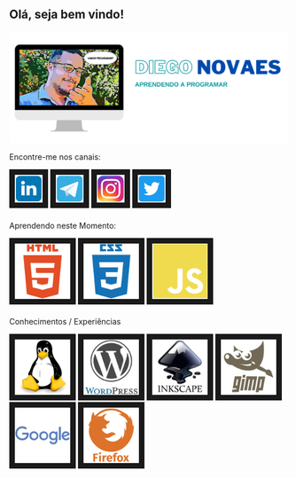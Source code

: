 ### <h2>Olá, seja bem vindo!</h2>
 
![alt text](https://github.com/dlnovaes/aprendendohtml/blob/main/img/logooficial.png?raw=true "Logo")
<p>Encontre-me nos canais:</p>
<a href="https://www.linkedin.com/in/diegonovaes1" target="_blank"><img src="https://github.com/dlnovaes/aprendendohtml/blob/main/img/linkedin.png?raw=true" 
alt="linkedin" width="50" height="50" border="10" /></a>          <a href="https://t.me/diegonovaes" target="_blank"><img src="https://github.com/dlnovaes/aprendendohtml/blob/main/img/telegram.png?raw=true" alt= "telegram" width="50" height="50" border="10" /></a>          <a href="https://www.instagram.com/diegonovaesss/" target="_blank"><img src="https://github.com/dlnovaes/aprendendohtml/blob/main/img/instagram.png?raw=true" alt= "instagram" width="50" height="50" border="10" /></a>           <a href="https://twitter.com/DiegoNovaes10" target="_blank"><img src="https://github.com/dlnovaes/aprendendohtml/blob/main/img/twitter.png?raw=true" alt= "twitter" width="50" height="50" border="10" /></a>


####
####
####
####
<p>Aprendendo neste Momento:</p>

<img src="https://raw.githubusercontent.com/devicons/devicon/master/icons/html5/html5-plain-wordmark.svg" alt= "html5" width="100" height="100" border="10" />          <img src="https://raw.githubusercontent.com/devicons/devicon/master/icons/css3/css3-plain-wordmark.svg" alt= "css3" width="100" height="100" border="10" />               <img src="https://raw.githubusercontent.com/devicons/devicon/master/icons/javascript/javascript-plain.svg" alt= "javascrip" width="100" height="100" border="10" />          

####
####
####

<p>Conhecimentos / Experiências</p>

 <img src="https://raw.githubusercontent.com/devicons/devicon/master/icons/linux/linux-original.svg" alt= "telegram" width="100" height="100" border="10" />          <img src="https://raw.githubusercontent.com/devicons/devicon/master/icons/wordpress/wordpress-original.svg" alt= "wordpress" width="100" height="100" border="10" />               <img src="https://raw.githubusercontent.com/devicons/devicon/master/icons/inkscape/inkscape-original-wordmark.svg" alt= "inkscape" width="100" height="100" border="10" />                <img src="https://raw.githubusercontent.com/devicons/devicon/master/icons/gimp/gimp-plain-wordmark.svg" alt= "gimp" width="100" height="100" border="10" />                <img src="https://raw.githubusercontent.com/devicons/devicon/master/icons/google/google-plain-wordmark.svg" alt= "google" width="100" height="100" border="10" />                <img src="https://raw.githubusercontent.com/devicons/devicon/master/icons/firefox/firefox-plain-wordmark.svg" alt= "firefox" width="100" height="100" border="10" />
